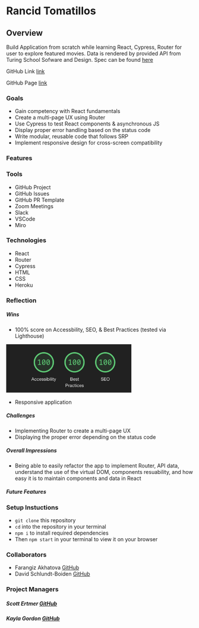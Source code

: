 # Rancid Tomatillos

## Overview
Build Application from scratch while learning React, Cypress, Router for user to explore featured movies. Data is rendered by provided API from Turing School Sofware and Design. Spec can be found [here](https://frontend.turing.edu/projects/module-3/rancid-tomatillos-v3.html)

GitHub Link [link](https://github.com/Fakhatova/Rancid-Tomatillos)

GitHub Page [link]()

### Goals 
- Gain competency with React fundamentals
- Create a multi-page UX using Router
- Use Cypress to test React components & asynchronous JS
- Display proper error handling based on the status code
- Write modular, reusable code that follows SRP
- Implement responsive design for cross-screen compatibility


### Features 

### Tools
- GitHub Project
- GitHub Issues
- GitHub PR Template
- Zoom Meetings 
- Slack 
- VSCode
- Miro 


### Technologies 
- React
- Router
- Cypress
- HTML
- CSS
- Heroku

### Reflection
##### Wins
- 100% score on Accessbility, SEO, & Best Practices (tested via Lighthouse)

<td>
    <img src="/src/Assets/Screenshot 2021-09-03 at 2.23.08 PM.png" alt="SEO score"
      width="" height="130" />
  </td>

- Responsive application
##### Challenges
- Implementing Router to create a multi-page UX
- Displaying the proper error depending on the status code
##### Overall Impressions
- Being able to easily refactor the app to implement Router, API data, understand the use of the virtual DOM, components resuability, and how easy it is to maintain components and data in React
##### Future Features



### Setup Instuctions
- `git clone` this repository
- `cd` into the repository in your terminal
- `npm i` to install required dependencies
- Then `npm start` in your terminal to view it on your browser

### Collaborators 
- Farangiz Akhatova [GitHub](https://github.com/Fakhatova)
- David Schlundt-Boiden [GitHub](https://github.com/Davidschlundtbodien)


### Project Managers 
  ##### Scott Ertmer [GitHub](https://github.com/sertmer)

  ##### Kayla Gordon [GitHub](https://github.com/kaylagordon)

